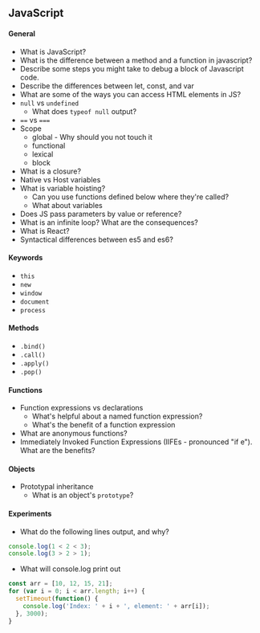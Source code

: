 ## JavaScript
#### General
* What is JavaScript?
* What is the difference between a method and a function in javascript?
* Describe some steps you might take to debug a block of Javascript code.
* Describe the differences between let, const, and var
* What are some of the ways you can access HTML elements in JS?
* `null` vs `undefined`
	* What does `typeof null` output?
* `==` vs `===`
* Scope
	* global - Why should you not touch it
	* functional
	* lexical
	* block
* What is a closure?
* Native vs Host variables
* What is variable hoisting?
	* Can you use functions defined below where they're called?
	* What about variables
* Does JS pass parameters by value or reference?
* What is an infinite loop? What are the consequences?
* What is React? 
* Syntactical differences between es5 and es6?

#### Keywords
* `this`
* `new`
* `window`
* `document`
* `process`

#### Methods
* `.bind()`
* `.call()`
* `.apply()`
* `.pop()`

#### Functions
* Function expressions vs declarations
	* What's helpful about a named function expression?
	* What's the benefit of a function expression
* What are anonymous functions?
* Immediately Invoked Function Expressions (IIFEs - pronounced "if e"). What are the benefits?

#### Objects
* Prototypal inheritance
	* What is an object's `prototype`?

#### Experiments
* What do the following lines output, and why?
``` JavaScript
console.log(1 < 2 < 3);
console.log(3 > 2 > 1);
```
* What will console.log print out

``` JavaScript
const arr = [10, 12, 15, 21];
for (var i = 0; i < arr.length; i++) {
  setTimeout(function() {
    console.log('Index: ' + i + ', element: ' + arr[i]);
  }, 3000);
}
```
